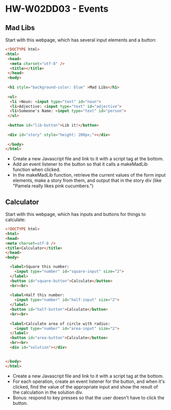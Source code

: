 # HW-W02DD03 - Events

## Mad Libs

Start with this webpage, which has several input elements and a button:
```html
<!DOCTYPE html>
<html>
 <head>
  <meta charset="utf-8" />
  <title></title>
 </head>
 <body>
 
 <h1 style="background-color: blue" >Mad Libs</h1>
 
 <ul>
  <li >Noun: <input type="text" id="noun">
  <li>Adjective: <input type="text" id="adjective">
  <li>Someone's Name: <input type="text" id="person">
 </ul>
 
 <button id="lib-button">Lib it!</button>
  
 <div id="story" style="height: 200px;"></div>
  
 </body>
</html>
```

- Create a new Javascript file and link to it with a script tag at the bottom.
- Add an event listener to the button so that it calls a makeMadLib function when clicked.
- In the makeMadLib function, retrieve the current values of the form input elements, make a story from them, and output that in the story div (like "Pamela really likes pink cucumbers.")

## Calculator

Start with this webpage, which has inputs and buttons for things to calculate: 
```html
<!DOCTYPE html>
<html>
<head>
<meta charset=utf-8 />
<title>Calculator</title>
</head>
<body>

  <label>Square this number:
    <input type="number" id="square-input" size="2">
  </label>
  <button id="square-button">Calculate</button>
  <br><br>
  
  <label>Half this number:
    <input type="number" id="half-input" size="2">
  </label>
  <button id="half-button">Calculate</button>
  <br><br>
  
  <label>Calculate area of circle with radius:
    <input type="number" id="area-input" size="2">
  </label>
  <button id="area-button">Calculate</button> 
  <br><br>
  <div id="solution"></div>

  
</body>
</html>
```
- Create a new Javascript file and link to it with a script tag at the bottom.
- For each operation, create an event listener for the button, and when it's clicked, find the value of the appropriate input and show the result of the calculation in the solution div.
- Bonus: respond to key presses so that the user doesn't have to click the button.
